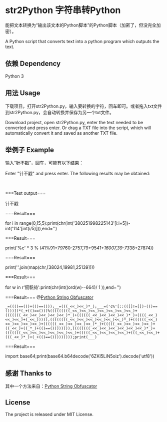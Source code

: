 # str2Python 字符串转Python

能把文本转换为“输出该文本的Python脚本”的Python脚本（加密了，但没完全加密）。

A Python script that converts text into a python program which outputs the text.

## 依赖 Dependency

Python 3

## 用法 Usage

下载项目，打开str2Python.py，输入要转换的字符，回车即可。或者拖入txt文件到str2Python.py，会自动转换并保存为另一个txt文件。 

Download project, open str2Python.py, enter the text needed to be converted and press enter. Or drag a TXT file into the script, which will automatically convert it and saved as another TXT file.

## 举例子 Example

输入“针不戳”，回车，可能有以下结果：

Enter "针不戳" and press enter. The following results may be obtained:

<br>

===Test output===

针不戳

===Result===

for i in range(0,15,5):print(chr(int('380251998225143'[i:i+5])-int('114'[int(i/5)])),end='')

===Result===

print('%c' * 3 % (41%91+7*97*60-2757,79+95*41+16007,39-73*38+27874))

===Result===

print(''.join(map(chr,[38024,19981,25139])))

===Result===

for w in r'釰䭵徛':print(chr(int((ord(w)--664)/ 1 )),end='')

===Result=== @[Python String Obfuscator](https://github.com/d4em0n/nostr)

`_=((()==())+(()==()));__=(((_<<_)<<_)*_);___=('c%'[::(([]!=[])-(()==()))])*(_+(()==()))%(((((((((_<<_)<<_)<<_)<<_)<<_)<<_)<<_)+(((((((_<<_)<<_)<<_)<<_)<<_)*_)+((((((_<<_)<<_)<<_)<<_)*_)+((((_<<_)<<_)<<_)+(_<<_))))),((((((((_<<_)<<_)<<_)<<_)<<_)<<_)*_)+((((((_<<_)<<_)<<_)<<_)<<_)+((((((_<<_)<<_)<<_)<<_)*_)+(((((_<<_)<<_)<<_)<<_)+((_<<_)+((_*_)+(()==()))))))),((((((((_<<_)<<_)<<_)<<_)<<_)<<_)*_)+(((((((_<<_)<<_)<<_)<<_)<<_)<<_)+(((((_<<_)<<_)<<_)<<_)+(((_<<_)<<_)+(((_<<_)*_)+(_+(()==()))))))));print(___)`

===Result===

import base64;print(base64.b64decode('6ZKI5LiN5oiz').decode('utf8'))

## 感谢 Thanks to

其中一个方法来自：[Python String Obfuscator](https://github.com/d4em0n/nostr)

## License

The project is released under MIT License.
